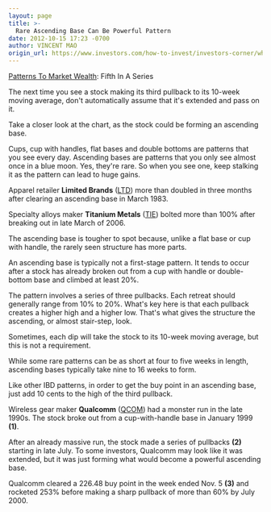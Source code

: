 ```yaml
---
layout: page
title: >-
  Rare Ascending Base Can Be Powerful Pattern
date: 2012-10-15 17:23 -0700
author: VINCENT MAO
origin_url: https://www.investors.com/how-to-invest/investors-corner/why-market-leader-qualcomm-built-ascending-base
---
```





[Patterns To Market Wealth](http://news.investors.com/special-report/627625-patterns-to-market-wealth.aspx): Fifth In A Series


The next time you see a stock making its third pullback to its 10-week moving average, don't automatically assume that it's extended and pass on it.


Take a closer look at the chart, as the stock could be forming an ascending base.


Cups, cup with handles, flat bases and double bottoms are patterns that you see every day. Ascending bases are patterns that you only see almost once in a blue moon. Yes, they're rare. So when you see one, keep stalking it as the pattern can lead to huge gains.


Apparel retailer **Limited Brands** ([LTD](https://research.investors.com/quote.aspx?symbol=LTD)) more than doubled in three months after clearing an ascending base in March 1983.


Specialty alloys maker **Titanium Metals** ([TIE](https://research.investors.com/quote.aspx?symbol=TIE)) bolted more than 100% after breaking out in late March of 2006.


The ascending base is tougher to spot because, unlike a flat base or cup with handle, the rarely seen structure has more parts.


An ascending base is typically not a first-stage pattern. It tends to occur after a stock has already broken out from a cup with handle or double-bottom base and climbed at least 20%.


The pattern involves a series of three pullbacks. Each retreat should generally range from 10% to 20%. What's key here is that each pullback creates a higher high and a higher low. That's what gives the structure the ascending, or almost stair-step, look.


Sometimes, each dip will take the stock to its 10-week moving average, but this is not a requirement.


While some rare patterns can be as short at four to five weeks in length, ascending bases typically take nine to 16 weeks to form.


Like other IBD patterns, in order to get the buy point in an ascending base, just add 10 cents to the high of the third pullback.


Wireless gear maker **Qualcomm** ([QCOM](https://research.investors.com/quote.aspx?symbol=QCOM)) had a monster run in the late 1990s. The stock broke out from a cup-with-handle base in January 1999 **(1)**.


After an already massive run, the stock made a series of pullbacks **(2)** starting in late July. To some investors, Qualcomm may look like it was extended, but it was just forming what would become a powerful ascending base.


Qualcomm cleared a 226.48 buy point in the week ended Nov. 5 **(3)** and rocketed 253% before making a sharp pullback of more than 60% by July 2000.




